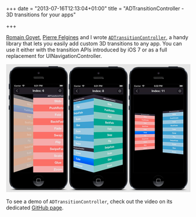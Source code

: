 +++
date = "2013-07-16T12:13:04+01:00"
title = "ADTransitionController - 3D transitions for your apps"

+++

[Romain Goyet](https://twitter.com/lck), [Pierre Felgines](https://twitter.com/PierreFelgines) and I wrote [`ADTransitionController`](https://github.com/applidium/ADTransitionController), a handy library that lets you easily add custom 3D transitions to any app. You can use it either with the transition APIs introduced by iOS 7 or as a full replacement for UINavigationController.

![ADTransitionController](/adtransitioncontroller.jpg)

To see a demo of `ADTransitionController`, check out the video on its dedicated [GitHub page](http://applidium.github.io/ADTransitionController/).